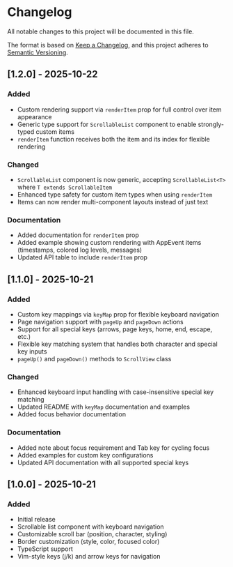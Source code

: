 # Changelog

All notable changes to this project will be documented in this file.

The format is based on [Keep a Changelog](https://keepachangelog.com/en/1.0.0/),
and this project adheres to [Semantic Versioning](https://semver.org/spec/v2.0.0.html).

## [1.2.0] - 2025-10-22

### Added

- Custom rendering support via `renderItem` prop for full control over item appearance
- Generic type support for `ScrollableList` component to enable strongly-typed custom items
- `renderItem` function receives both the item and its index for flexible rendering

### Changed

- `ScrollableList` component is now generic, accepting `ScrollableList<T>` where `T extends ScrollableItem`
- Enhanced type safety for custom item types when using `renderItem`
- Items can now render multi-component layouts instead of just text

### Documentation

- Added documentation for `renderItem` prop
- Added example showing custom rendering with AppEvent items (timestamps, colored log levels, messages)
- Updated API table to include `renderItem` prop

## [1.1.0] - 2025-10-21

### Added

- Custom key mappings via `keyMap` prop for flexible keyboard navigation
- Page navigation support with `pageUp` and `pageDown` actions
- Support for all special keys (arrows, page keys, home, end, escape, etc.)
- Flexible key matching system that handles both character and special key inputs
- `pageUp()` and `pageDown()` methods to `ScrollView` class

### Changed

- Enhanced keyboard input handling with case-insensitive special key matching
- Updated README with `keyMap` documentation and examples
- Added focus behavior documentation

### Documentation

- Added note about focus requirement and Tab key for cycling focus
- Added examples for custom key configurations
- Updated API documentation with all supported special keys

## [1.0.0] - 2025-10-21

### Added

- Initial release
- Scrollable list component with keyboard navigation
- Customizable scroll bar (position, character, styling)
- Border customization (style, color, focused color)
- TypeScript support
- Vim-style keys (j/k) and arrow keys for navigation
